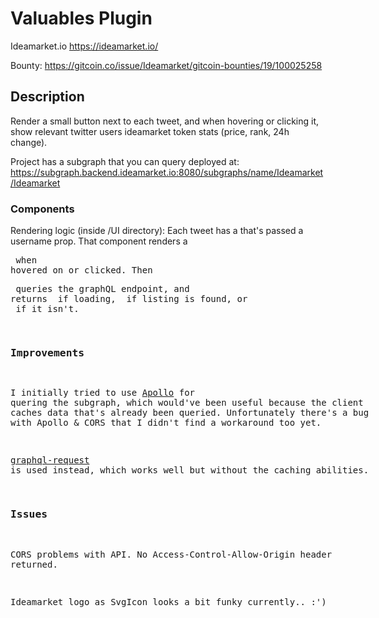 # Valuables Plugin

Ideamarket.io <https://ideamarket.io/>

Bounty: <https://gitcoin.co/issue/Ideamarket/gitcoin-bounties/19/100025258>

## Description

Render a small button next to each tweet, and when hovering or clicking it, show relevant twitter users ideamarket token stats (price, rank, 24h change).

Project has a subgraph that you can query deployed at: <https://subgraph.backend.ideamarket.io:8080/subgraphs/name/Ideamarket/Ideamarket>

### Components

Rendering logic (inside /UI directory): Each tweet has a <LogoButton> that's passed a username prop. That component renders a <Listing> when hovered on or clicked. Then <Listing> queries the graphQL endpoint, and returns <Loading> if loading, <Listed> if listing is found, or <NotListed> if it isn't.

### Improvements

I initially tried to use [Apollo](https://github.com/apollographql/apollo-client) for quering the subgraph, which would've been useful because the client caches data that's already been queried. Unfortunately there's a bug with Apollo & CORS that I didn't find a workaround too yet.

[graphql-request](https://github.com/prisma-labs/graphql-request) is used instead, which works well but without the caching abilities.

### Issues

CORS problems with API. No Access-Control-Allow-Origin header returned.

Ideamarket logo as SvgIcon looks a bit funky currently.. :')
